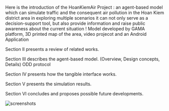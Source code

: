<p>Here is the introduction of the HoanKiemAir Project : an agent-based model which can simulate traffic and the consequent air pollution in the Hoan Kiem district area
in exploring multiple scenarios
it can not only serve as a decision-support tool, but also provide information and raise public awareness about the current situation !
Model developed by GAMA platform, 3D printed map of the area, video projecot and an Android Application</p>
<p>Section II presents a review of related works.</p>
<p>Section III describes the agent-based model. (Overview, Design concepts, Details) ODD protocol</p>
<p>Section IV presents how the tangible interface works.</p>
<p>Section V presents the simulation results.</p>
<p>Section VI concludes and proposes possible future developments.</p>

![screenshots](https://i.imgur.com/8mhaV0i.png)
